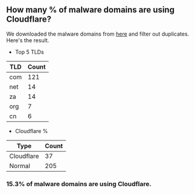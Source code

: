 ## How many % of malware domains are using Cloudflare?


We downloaded the malware domains from [here](https://urlhaus.abuse.ch) and filter out duplicates.
Here's the result.


[//]: # (start replacement)


- Top 5 TLDs

| TLD | Count |
| --- | --- |
| com | 121 |
| net | 14 |
| za | 14 |
| org | 7 |
| cn | 6 |


- Cloudflare %

| Type | Count |
| --- | --- |
| Cloudflare | 37 |
| Normal | 205 |


### 15.3% of malware domains are using Cloudflare.